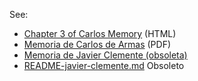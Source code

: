 See:

* [Chapter 3 of Carlos Memory](https://ull-esit-gradoii-tfg.github.io/carlos-armas-tfg/memoria/cap3.html) (HTML)
* <a href="https://github.com/ULL-ESIT-GRADOII-TFG/carlos-armas-tfg/blob/master/memoria/TFG.pdf">Memoria de Carlos de Armas</a> (PDF)
* <a href='http://ull-esit-gradoii-tfg.github.io/ghedsh/javier-memoria-tfg/_book/'>Memoria de Javier Clemente (obsoleta)</a>
* [README-javier-clemente.md](README-javier-clemente.md) Obsoleto
